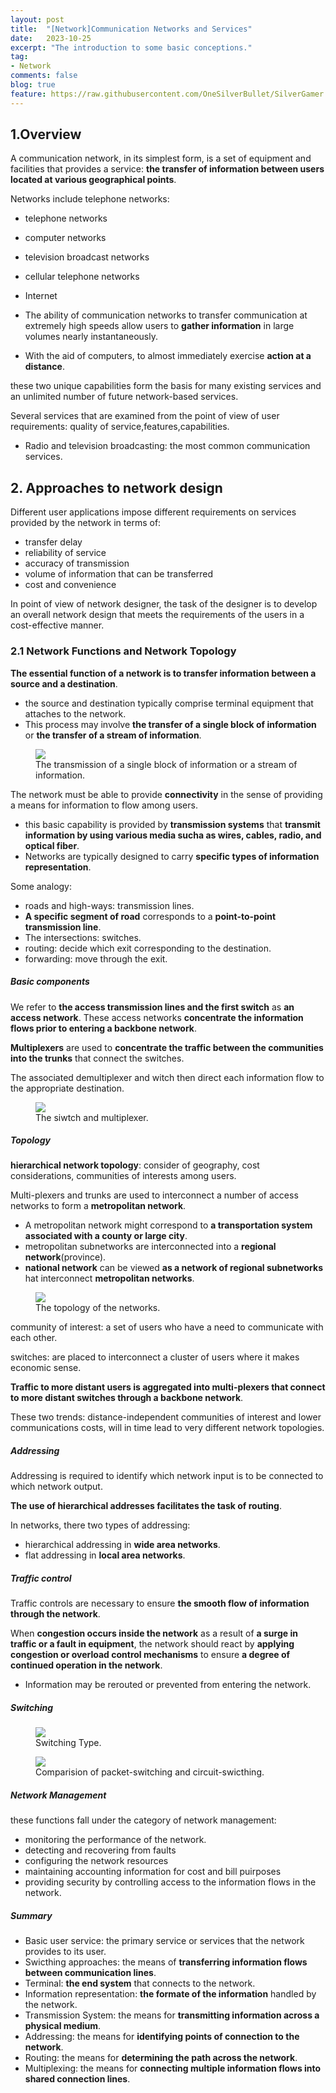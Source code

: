 ```yaml
---
layout: post
title:  "[Network]Communication Networks and Services"
date:   2023-10-25
excerpt: "The introduction to some basic conceptions."
tag:
- Network
comments: false
blog: true
feature: https://raw.githubusercontent.com/OneSilverBullet/SilverGamer.GitHub.io/gh-pages/_img/blogHead/directX12partI.jpg
---
```



## 1.Overview

A communication network, in its simplest form, is a set of equipment and facilities that provides a service: **the transfer of information between users located at various geographical points**.


Networks include telephone networks:
* telephone networks
* computer networks 
* television broadcast networks
* cellular telephone networks
* Internet

* The ability of communication networks to transfer communication at extremely high speeds allow users to **gather information** in large volumes nearly instantaneously.
* With the aid of computers, to almost immediately exercise **action at a distance**.

these two unique capabilities form the basis for many existing services and an unlimited number of future network-based services.

Several services that are examined from the point of view of user requirements: quality of service,features,capabilities.

* Radio and television broadcasting: the most common communication services.

## 2. Approaches to network design

Different user applications impose different requirements on services provided by the network in terms of:
* transfer delay
* reliability of service
* accuracy of transmission
* volume of information that can be transferred
* cost and convenience

In point of view of network designer, the task of the designer is to develop an overall network design that meets the requirements of the users in a cost-effective manner.


### 2.1 Network Functions and Network Topology

**The essential function of a network is to transfer information between a source and a destination**.
* the source and destination typically comprise terminal equipment that attaches to the network.
* This process may involve **the transfer of a single block of information** or **the transfer of a stream of information**.



<figure>
    <a href="https://raw.githubusercontent.com/OneSilverBullet/SilverGamer.GitHub.io/gh-pages/_img/Telecommunication/1network.png"><img src="https://raw.githubusercontent.com/OneSilverBullet/SilverGamer.GitHub.io/gh-pages/_img/Telecommunication/1network.png" align="center"></a>
    <figcaption>The transmission of a single block of information or a stream of information.</figcaption>
</figure>



The network must be able to provide **connectivity** in the sense of providing a means for information to flow among users.
* this basic capability is provided by **transmission systems** that **transmit information by using various media sucha as wires, cables, radio, and optical fiber**.
* Networks are typically designed to carry **specific types of information representation**.

Some analogy:
* roads and high-ways: transmission lines.
* **A specific segment of road** corresponds to a **point-to-point transmission line**.
* The intersections: switches.
* routing: decide which exit corresponding to the destination.
* forwarding: move through the exit.


##### Basic components

We refer to **the access transmission lines and the first switch** as **an access network**. These access networks **concentrate the information flows prior to entering a backbone network**.

**Multiplexers** are used to **concentrate the traffic between the communities into the trunks** that connect the switches.

The associated demultiplexer and witch then direct each information flow to the appropriate destination.

<figure>
    <a href="https://raw.githubusercontent.com/OneSilverBullet/SilverGamer.GitHub.io/gh-pages/_img/Telecommunication/1switch.png"><img src="https://raw.githubusercontent.com/OneSilverBullet/SilverGamer.GitHub.io/gh-pages/_img/Telecommunication/1switch.png" align="center"></a>
    <figcaption>The siwtch and multiplexer.</figcaption>
</figure>


##### Topology

**hierarchical network topology**: consider of geography, cost considerations, communities of interests among users.

Multi-plexers and trunks are used to interconnect a number of access networks to form a **metropolitan network**. 
* A metropolitan network might correspond to **a transportation system associated with a county or large city**.
* metropolitan subnetworks are interconnected into a **regional network**(province).
* **national network** can be viewed **as a network of regional subnetworks** hat interconnect **metropolitan networks**.


<figure>
    <a href="https://raw.githubusercontent.com/OneSilverBullet/SilverGamer.GitHub.io/gh-pages/_img/Telecommunication/1topology.png"><img src="https://raw.githubusercontent.com/OneSilverBullet/SilverGamer.GitHub.io/gh-pages/_img/Telecommunication/1topology.png" align="center"></a>
    <figcaption>The topology of the networks.</figcaption>
</figure>


community of interest: a set of users who have a need to communicate with each other.

switches: are placed to interconnect a cluster of users where it makes economic sense.

**Traffic to more distant users is aggregated into multi-plexers that connect to more distant switches through a backbone network**.

These two trends: distance-independent communities of interest and lower communications costs, will in time lead to very different network topologies.

##### Addressing

Addressing is required to identify which network input is to be connected to which network output.

**The use of hierarchical addresses facilitates the task of routing**.


In networks, there two types of addressing:
* hierarchical addressing in **wide area networks**.
* flat addressing in **local area networks**.


##### Traffic control

Traffic controls are necessary to ensure **the smooth flow of information through the network**.


When **congestion occurs inside the network** as a result of **a surge in traffic or a fault in equipment**, the network should react by **applying congestion or overload control mechanisms** to ensure **a degree of continued operation in the network**.
* Information may be rerouted or prevented from entering the network.


##### Switching

<figure>
    <a href="https://raw.githubusercontent.com/OneSilverBullet/SilverGamer.GitHub.io/gh-pages/_img/Telecommunication/1switchingType.png"><img src="https://raw.githubusercontent.com/OneSilverBullet/SilverGamer.GitHub.io/gh-pages/_img/Telecommunication/1switchingType.png" align="center"></a>
    <figcaption>Switching Type.</figcaption>
</figure>


<figure>
    <a href="https://raw.githubusercontent.com/OneSilverBullet/SilverGamer.GitHub.io/gh-pages/_img/Telecommunication/1compare.png"><img src="https://raw.githubusercontent.com/OneSilverBullet/SilverGamer.GitHub.io/gh-pages/_img/Telecommunication/1compare.png" align="center"></a>
    <figcaption>Comparision of packet-switching and circuit-swicthing.</figcaption>
</figure>



##### Network Management

these functions fall under the category of network management:
* monitoring the performance of the network.
* detecting and recovering from faults
* configuring the network resources
* maintaining accounting information for cost and bill puirposes
* providing security by controlling access to the information flows in the network.

##### Summary

* Basic user service: the primary service or services that the network provides to its user.
* Swicthing approaches: the means of **transferring information flows between communication lines**.
* Terminal: **the end system** that connects to the network.
* Information representation: **the formate of the information** handled by the network.
* Transmission System: the means for **transmitting information across a physical medium**.
* Addressing: the means for **identifying points of connection to the network**.
* Routing: the means for **determining the path across the network**.
* Multiplexing: the means for **connecting multiple information flows into shared connection lines**.








































 